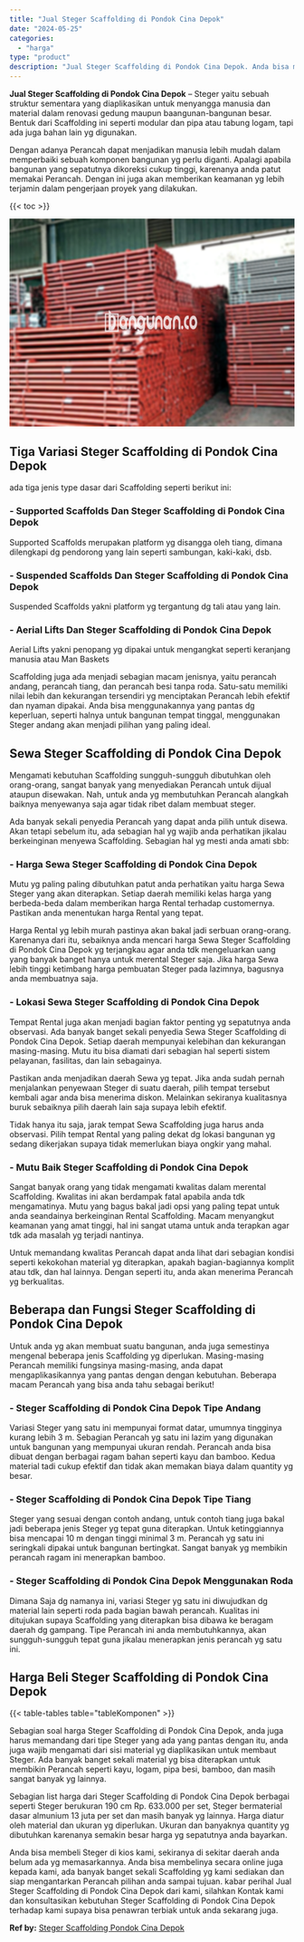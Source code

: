 ```yaml
---
title: "Jual Steger Scaffolding di Pondok Cina Depok"
date: "2024-05-25"
categories: 
  - "harga"
type: "product"
description: "Jual Steger Scaffolding di Pondok Cina Depok. Anda bisa membeli Steger di kios kami, sekiranya di sekitar daerah anda belum ada yg memasarkannya. Anda bisa m..."
---
```


**Jual Steger Scaffolding di Pondok Cina Depok** – Steger yaitu sebuah struktur sementara yang diaplikasikan untuk menyangga manusia dan material dalam renovasi gedung maupun baangunan-bangunan besar. Bentuk dari Scaffolding ini seperti modular dan pipa atau tabung logam, tapi ada juga bahan lain yg digunakan.

Dengan adanya Perancah dapat menjadikan manusia lebih mudah dalam memperbaiki sebuah komponen bangunan yg perlu diganti. Apalagi apabila bangunan yang sepatutnya dikoreksi cukup tinggi, karenanya anda patut memakai Perancah. Dengan ini juga akan memberikan keamanan yg lebih terjamin dalam pengerjaan proyek yang dilakukan.

{{< toc >}}

![Jual Steger Scaffolding di Pondok Cina Depok](/images/sewa-scaffolding-steger-02.png)

## Tiga Variasi Steger Scaffolding di Pondok Cina Depok

ada tiga jenis type dasar dari Scaffolding seperti berikut ini:

### \- Supported Scaffolds Dan Steger Scaffolding di Pondok Cina Depok

Supported Scaffolds merupakan platform yg disangga oleh tiang, dimana dilengkapi dg pendorong yang lain seperti sambungan, kaki-kaki, dsb.

### \- Suspended Scaffolds Dan Steger Scaffolding di Pondok Cina Depok

Suspended Scaffolds yakni platform yg tergantung dg tali atau yang lain.

### \- Aerial Lifts Dan Steger Scaffolding di Pondok Cina Depok

Aerial Lifts yakni penopang yg dipakai untuk mengangkat seperti keranjang manusia atau Man Baskets

Scaffolding juga ada menjadi sebagian macam jenisnya, yaitu perancah andang, perancah tiang, dan perancah besi tanpa roda. Satu-satu memiliki nilai lebih dan kekurangan tersendiri yg menciptakan Perancah lebih efektif dan nyaman dipakai. Anda bisa menggunakannya yang pantas dg keperluan, seperti halnya untuk bangunan tempat tinggal, menggunakan Steger andang akan menjadi pilihan yang paling ideal.

## Sewa Steger Scaffolding di Pondok Cina Depok

Mengamati kebutuhan Scaffolding sungguh-sungguh dibutuhkan oleh orang-orang, sangat banyak yang menyediakan Perancah untuk dijual ataupun disewakan. Nah, untuk anda yg membutuhkan Perancah alangkah baiknya menyewanya saja agar tidak ribet dalam membuat steger.

Ada banyak sekali penyedia Perancah yang dapat anda pilih untuk disewa. Akan tetapi sebelum itu, ada sebagian hal yg wajib anda perhatikan jikalau berkeinginan menyewa Scaffolding. Sebagian hal yg mesti anda amati sbb:

### \- Harga Sewa Steger Scaffolding di Pondok Cina Depok

Mutu yg paling paling dibutuhkan patut anda perhatikan yaitu harga Sewa Steger yang akan diterapkan. Setiap daerah memiliki kelas harga yang berbeda-beda dalam memberikan harga Rental terhadap customernya. Pastikan anda menentukan harga Rental yang tepat.

Harga Rental yg lebih murah pastinya akan bakal jadi serbuan orang-orang. Karenanya dari itu, sebaiknya anda mencari harga Sewa Steger Scaffolding di Pondok Cina Depok yg terjangkau agar anda tdk mengeluarkan uang yang banyak banget hanya untuk merental Steger saja. Jika harga Sewa lebih tinggi ketimbang harga pembuatan Steger pada lazimnya, bagusnya anda membuatnya saja.

### \- Lokasi Sewa Steger Scaffolding di Pondok Cina Depok

Tempat Rental juga akan menjadi bagian faktor penting yg sepatutnya anda observasi. Ada banyak banget sekali penyedia Sewa Steger Scaffolding di Pondok Cina Depok. Setiap daerah mempunyai kelebihan dan kekurangan masing-masing. Mutu itu bisa diamati dari sebagian hal seperti sistem pelayanan, fasilitas, dan lain sebagainya.

Pastikan anda menjadikan daerah Sewa yg tepat. Jika anda sudah pernah menjalankan penyewaan Steger di suatu daerah, pilih tempat tersebut kembali agar anda bisa menerima diskon. Melainkan sekiranya kualitasnya buruk sebaiknya pilih daerah lain saja supaya lebih efektif.

Tidak hanya itu saja, jarak tempat Sewa Scaffolding juga harus anda observasi. Pilih tempat Rental yang paling dekat dg lokasi bangunan yg sedang dikerjakan supaya tidak memerlukan biaya ongkir yang mahal.

### \- Mutu Baik Steger Scaffolding di Pondok Cina Depok

Sangat banyak orang yang tidak mengamati kwalitas dalam merental Scaffolding. Kwalitas ini akan berdampak fatal apabila anda tdk mengamatinya. Mutu yang bagus bakal jadi opsi yang paling tepat untuk anda seandainya berkeinginan Rental Scaffolding. Macam menyangkut keamanan yang amat tinggi, hal ini sangat utama untuk anda terapkan agar tdk ada masalah yg terjadi nantinya.

Untuk memandang kwalitas Perancah dapat anda lihat dari sebagian kondisi seperti kekokohan material yg diterapkan, apakah bagian-bagiannya komplit atau tdk, dan hal lainnya. Dengan seperti itu, anda akan menerima Perancah yg berkualitas.

## Beberapa dan Fungsi Steger Scaffolding di Pondok Cina Depok

Untuk anda yg akan membuat suatu bangunan, anda juga semestinya mengenal beberapa jenis Scaffolding yg diperlukan. Masing-masing Perancah memiliki fungsinya masing-masing, anda dapat mengaplikasikannya yang pantas dengan dengan kebutuhan. Beberapa macam Perancah yang bisa anda tahu sebagai berikut!

### \- Steger Scaffolding di Pondok Cina Depok Tipe Andang

Variasi Steger yang satu ini mempunyai format datar, umumnya tingginya kurang lebih 3 m. Sebagian Perancah yg satu ini lazim yang digunakan untuk bangunan yang mempunyai ukuran rendah. Perancah anda bisa dibuat dengan berbagai ragam bahan seperti kayu dan bamboo. Kedua material tadi cukup efektif dan tidak akan memakan biaya dalam quantity yg besar.

### \- Steger Scaffolding di Pondok Cina Depok Tipe Tiang

Steger yang sesuai dengan contoh andang, untuk contoh tiang juga bakal jadi beberapa jenis Steger yg tepat guna diterapkan. Untuk ketinggiannya bisa mencapai 10 m dengan tinggi minimal 3 m. Perancah yg satu ini seringkali dipakai untuk bangunan bertingkat. Sangat banyak yg membikin perancah ragam ini menerapkan bamboo.

### \- Steger Scaffolding di Pondok Cina Depok Menggunakan Roda

Dimana Saja dg namanya ini, variasi Steger yg satu ini diwujudkan dg material lain seperti roda pada bagian bawah perancah. Kualitas ini ditujukan supaya Scaffolding yang diterapkan bisa dibawa ke beragam daerah dg gampang. Tipe Perancah ini anda membutuhkannya, akan sungguh-sungguh tepat guna jikalau menerapkan jenis perancah yg satu ini.

## Harga Beli Steger Scaffolding di Pondok Cina Depok

{{< table-tables table="tableKomponen" >}}

Sebagian soal harga Steger Scaffolding di Pondok Cina Depok, anda juga harus memandang dari tipe Steger yang ada yang pantas dengan itu, anda juga wajib mengamati dari sisi material yg diaplikasikan untuk membaut Steger. Ada banyak banget sekali material yg bisa diterapkan untuk membikin Perancah seperti kayu, logam, pipa besi, bamboo, dan masih sangat banyak yg lainnya.

Sebagian list harga dari Steger Scaffolding di Pondok Cina Depok berbagai seperti Steger berukuran 190 cm Rp. 633.000 per set, Steger bermaterial dasar almunium 13 juta per set dan masih banyak yg lainnya. Harga diatur oleh material dan ukuran yg diperlukan. Ukuran dan banyaknya quantity yg dibutuhkan karenanya semakin besar harga yg sepatutnya anda bayarkan.

Anda bisa membeli Steger di kios kami, sekiranya di sekitar daerah anda belum ada yg memasarkannya. Anda bisa membelinya secara online juga kepada kami, ada banyak banget sekali Scaffolding yg kami sediakan dan siap mengantarkan Perancah pilihan anda sampai tujuan. kabar perihal Jual Steger Scaffolding di Pondok Cina Depok dari kami, silahkan Kontak kami dan konsultasikan kebutuhan Steger Scaffolding di Pondok Cina Depok terhadap kami supaya bisa penawran terbiak untuk anda sekarang juga.

**Ref by:** [Steger Scaffolding Pondok Cina Depok](https://id.wikipedia.org/wiki/Steger)
